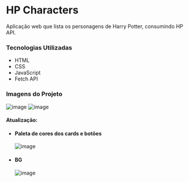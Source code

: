 # HP Characters
Aplicação web que lista os personagens de Harry Potter, consumindo HP API.

### Tecnologias Utilizadas
* HTML
* CSS
* JavaScript
* Fetch API

### Imagens do Projeto
![image](https://github.com/jeansilvatech/hp-characters/assets/23384348/e33bc61f-199c-4210-9f93-6f67d9baaa0f)
![image](https://github.com/jeansilvatech/hp-characters/assets/23384348/91001240-b45f-4d8a-b224-bf3d5e175452)

#### Atualização: 
* #### Paleta de cores dos cards e botões
  ![image](https://github.com/jeansilvatech/hp-characters/assets/23384348/3edcdd38-4621-42c4-a8d3-579de9ae4f9c)

* #### BG
  ![image](https://github.com/jeansilvatech/hp-characters/assets/23384348/93d60749-2507-4071-9fd4-e3a8e2a82974)


